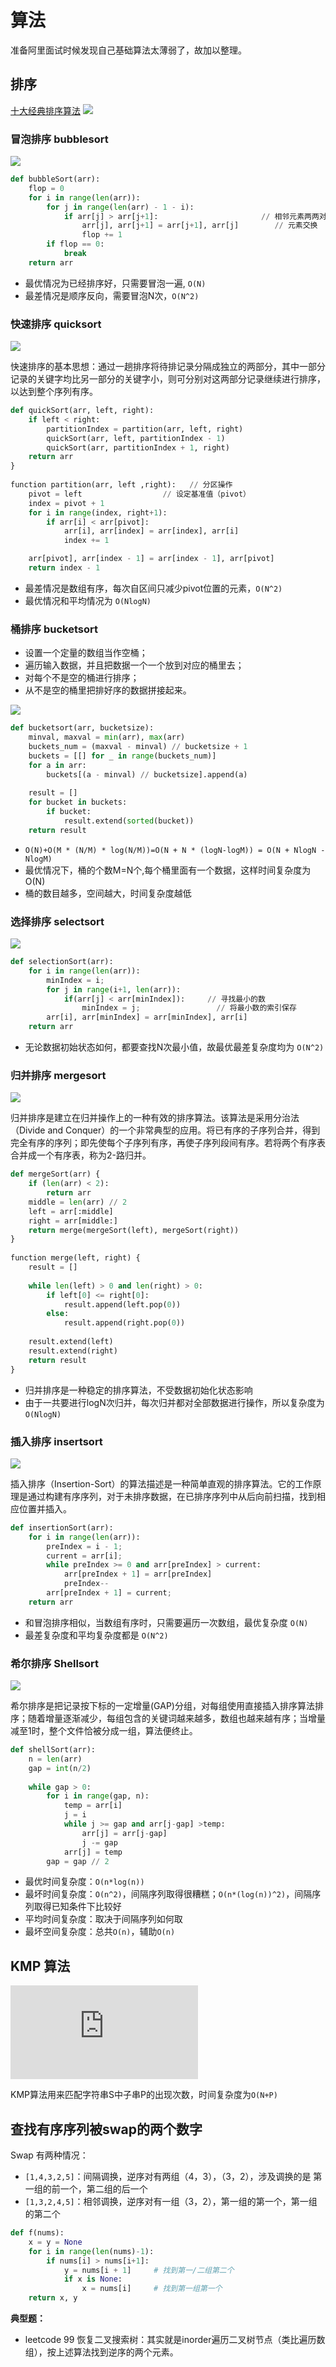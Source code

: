# 算法
准备阿里面试时候发现自己基础算法太薄弱了，故加以整理。

## 排序
[十大经典排序算法](https://www.cnblogs.com/onepixel/p/7674659.html)
![](https://uploadfiles.nowcoder.com/images/20160824/616717_1472008641084_2F78A57BC1F1F11FDF7DA1A97FAF8049)


### 冒泡排序 bubblesort
![](https://images2017.cnblogs.com/blog/849589/201710/849589-20171015223238449-2146169197.gif)

```python
def bubbleSort(arr):
    flop = 0    
    for i in range(len(arr)):
        for j in range(len(arr) - 1 - i):
            if arr[j] > arr[j+1]:                       // 相邻元素两两对比
                arr[j], arr[j+1] = arr[j+1], arr[j]        // 元素交换
                flop += 1
        if flop == 0:
            break
    return arr
```

- 最优情况为已经排序好，只需要冒泡一遍, `O(N)`
- 最差情况是顺序反向，需要冒泡N次，`O(N^2)`

### 快速排序 quicksort

![](https://images2017.cnblogs.com/blog/849589/201710/849589-20171015230936371-1413523412.gif)

快速排序的基本思想：通过一趟排序将待排记录分隔成独立的两部分，其中一部分记录的关键字均比另一部分的关键字小，则可分别对这两部分记录继续进行排序，以达到整个序列有序。

```python
def quickSort(arr, left, right): 
    if left < right:
        partitionIndex = partition(arr, left, right)
        quickSort(arr, left, partitionIndex - 1)
        quickSort(arr, partitionIndex + 1, right)
    return arr
}
 
function partition(arr, left ,right):   // 分区操作
    pivot = left                  // 设定基准值（pivot）
    index = pivot + 1
    for i in range(index, right+1):
        if arr[i] < arr[pivot]:
            arr[i], arr[index] = arr[index], arr[i]
            index += 1

    arr[pivot], arr[index - 1] = arr[index - 1], arr[pivot]
    return index - 1
```

- 最差情况是数组有序，每次自区间只减少pivot位置的元素，`O(N^2)`
- 最优情况和平均情况为 `O(NlogN)`

### 桶排序 bucketsort

- 设置一个定量的数组当作空桶；
- 遍历输入数据，并且把数据一个一个放到对应的桶里去；
- 对每个不是空的桶进行排序；
- 从不是空的桶里把排好序的数据拼接起来。 

![](https://images2017.cnblogs.com/blog/849589/201710/849589-20171015232107090-1920702011.png)

```python
def bucketsort(arr, bucketsize):
    minval, maxval = min(arr), max(arr)
    buckets_num = (maxval - minval) // bucketsize + 1 
    buckets = [[] for _ in range(buckets_num)]
    for a in arr:
        buckets[(a - minval) // bucketsize].append(a)
    
    result = []
    for bucket in buckets:
        if bucket:
            result.extend(sorted(bucket))
    return result
```

- `O(N)+O(M * (N/M) * log(N/M))=O(N + N * (logN-logM)) = O(N + NlogN - NlogM)`
- 最优情况下，桶的个数M=N个,每个桶里面有一个数据，这样时间复杂度为O(N)
- 桶的数目越多，空间越大，时间复杂度越低


### 选择排序 selectsort
![](https://images2017.cnblogs.com/blog/849589/201710/849589-20171015224719590-1433219824.gif)

```python
def selectionSort(arr):
    for i in range(len(arr)):
        minIndex = i;
        for j in range(i+1, len(arr)):
            if(arr[j] < arr[minIndex]):     // 寻找最小的数
                minIndex = j;                 // 将最小数的索引保存
        arr[i], arr[minIndex] = arr[minIndex], arr[i]
    return arr
```

- 无论数据初始状态如何，都要查找N次最小值，故最优最差复杂度均为 `O(N^2)`

### 归并排序 mergesort
![](https://images2017.cnblogs.com/blog/849589/201710/849589-20171015230557043-37375010.gif)

归并排序是建立在归并操作上的一种有效的排序算法。该算法是采用分治法（Divide and Conquer）的一个非常典型的应用。将已有序的子序列合并，得到完全有序的序列；即先使每个子序列有序，再使子序列段间有序。若将两个有序表合并成一个有序表，称为2-路归并。 

```python
def mergeSort(arr) {
    if (len(arr) < 2):
        return arr
    middle = len(arr) // 2
    left = arr[:middle]
    right = arr[middle:]
    return merge(mergeSort(left), mergeSort(right))
}
 
function merge(left, right) {
    result = []
 
    while len(left) > 0 and len(right) > 0:
        if left[0] <= right[0]:
            result.append(left.pop(0))
        else:
            result.append(right.pop(0))
 
    result.extend(left)
    result.extend(right)
    return result
}
```

- 归并排序是一种稳定的排序算法，不受数据初始化状态影响
- 由于一共要进行logN次归并，每次归并都对全部数据进行操作，所以复杂度为`O(NlogN)`

### 插入排序 insertsort
![](https://images2017.cnblogs.com/blog/849589/201710/849589-20171015225645277-1151100000.gif)

插入排序（Insertion-Sort）的算法描述是一种简单直观的排序算法。它的工作原理是通过构建有序序列，对于未排序数据，在已排序序列中从后向前扫描，找到相应位置并插入。

```python
def insertionSort(arr):
    for i in range(len(arr)):
        preIndex = i - 1;
        current = arr[i];
        while preIndex >= 0 and arr[preIndex] > current:
            arr[preIndex + 1] = arr[preIndex]
            preIndex--
        arr[preIndex + 1] = current;
    return arr
```

- 和冒泡排序相似，当数组有序时，只需要遍历一次数组，最优复杂度 `O(N)`
- 最差复杂度和平均复杂度都是 `O(N^2)`

### 希尔排序 Shellsort

![](https://images2015.cnblogs.com/blog/1024555/201611/1024555-20161128110416068-1421707828.png)

希尔排序是把记录按下标的一定增量(GAP)分组，对每组使用直接插入排序算法排序；随着增量逐渐减少，每组包含的关键词越来越多，数组也越来越有序；当增量减至1时，整个文件恰被分成一组，算法便终止。

```python
def shellSort(arr): 
    n = len(arr)
    gap = int(n/2)
  
    while gap > 0: 
        for i in range(gap, n): 
            temp = arr[i] 
            j = i 
            while j >= gap and arr[j-gap] >temp: 
                arr[j] = arr[j-gap] 
                j -= gap 
            arr[j] = temp 
        gap = gap // 2
```

- 最优时间复杂度：`O(n*log(n))`
- 最坏时间复杂度：`O(n^2)`，间隔序列取得很糟糕；`O(n*(log(n))^2)`，间隔序列取得已知条件下比较好
- 平均时间复杂度：取决于间隔序列如何取
- 最坏空间复杂度：总共`O(n)`，辅助`O(n)`

## KMP 算法
![KMP详解](http://www.ruanyifeng.com/blog/2013/05/Knuth%E2%80%93Morris%E2%80%93Pratt_algorithm.html)

KMP算法用来匹配字符串S中子串P的出现次数，时间复杂度为`O(N+P)`

## 查找有序序列被swap的两个数字

Swap 有两种情况：
- `[1,4,3,2,5]`：间隔调换，逆序对有两组（4，3），（3，2），涉及调换的是 第一组的前一个，第二组的后一个
- `[1,3,2,4,5]`：相邻调换，逆序对有一组（3，2），第一组的第一个，第一组的第二个


```python
def f(nums):
    x = y = None
    for i in range(len(nums)-1):
        if nums[i] > nums[i+1]:
            y = nums[i + 1]     # 找到第一/二组第二个
            if x is None:
                x = nums[i]     # 找到第一组第一个
    return x, y
```

**典型题：**
- leetcode 99 恢复二叉搜索树：其实就是inorder遍历二叉树节点（类比遍历数组），按上述算法找到逆序的两个元素。

